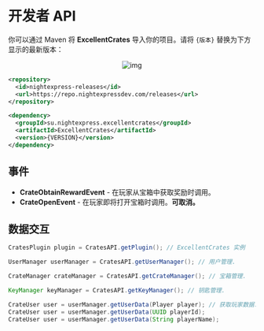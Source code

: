 # 开发者 API

你可以通过 Maven 将 **ExcellentCrates** 导入你的项目。请将 `{版本}` 替换为下方显示的最新版本：

<center>

![img](https://repo.nightexpressdev.com/api/badge/latest/releases/su/nightexpress/excellentcrates/ExcellentCrates?color=40c14a&name=ExcellentCrates&prefix=v)

</center>


``` XML
<repository>
  <id>nightexpress-releases</id>
  <url>https://repo.nightexpressdev.com/releases</url>
</repository>

<dependency>
  <groupId>su.nightexpress.excellentcrates</groupId>
  <artifactId>ExcellentCrates</artifactId>
  <version>{VERSION}</version>
</dependency>
```

## 事件

* **CrateObtainRewardEvent** - 在玩家从宝箱中获取奖励时调用。
* **CrateOpenEvent** - 在玩家即将打开宝箱时调用。**可取消。**

## 数据交互

``` Java
CratesPlugin plugin = CratesAPI.getPlugin(); // ExcellentCrates 实例

UserManager userManager = CratesAPI.getUserManager(); // 用户管理.

CrateManager crateManager = CratesAPI.getCrateManager(); // 宝箱管理.

KeyManager keyManager = CratesAPI.getKeyManager(); // 钥匙管理.

CrateUser user = userManager.getUserData(Player player); // 获取玩家数据.
CrateUser user = userManager.getUserData(UUID playerId);
CrateUser user = userManager.getUserData(String playerName);
```
